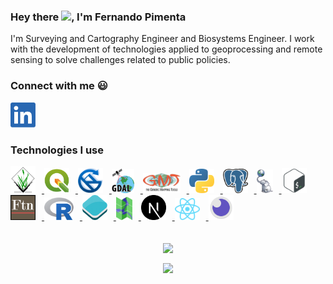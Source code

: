 ### Hey there <img src="https://media.giphy.com/media/hvRJCLFzcasrR4ia7z/giphy.gif" width="25px">, I'm Fernando Pimenta

I'm Surveying and Cartography Engineer and Biosystems Engineer. I work with the development of technologies applied to geoprocessing and remote sensing to solve challenges related to public policies.
### Connect with me :smiley:
<a href="https://www.linkedin.com/in/fernando-m-pimenta/">
  <img style="margin-right: 10px;" alt="Fernando's LinkdIn" width="40px" src="./socialnetworks/LinkedIn.png" />
</a>

<br />

### Technologies I use
<a href="https://grass.osgeo.org/">
  <img style="margin-right: 10px;" alt="GRASS GIS" width="40px" src="./technologies/grassgis.png" />
</a>
<a href="https://qgis.org">
  <img style="margin-right: 10px;" alt="QGIS" width="40px" src="./technologies/qgis.png" />
</a>
<a href="http://www.saga-gis.org/">
  <img style="margin-right: 10px;" alt="SAGA GIS" width="40px" src="./technologies/sagagis.png" />
</a>
<a href="https://gdal.org/">
  <img style="margin-right: 10px;" alt="GDAL" width="36px" src="./technologies/gdal.png" />
</a>
<a href="https://www.generic-mapping-tools.org/">
  <img style="margin-right: 10px;" alt="Generic Mapping Tools" width="60px" src="./technologies/gmt.png" />
</a>
<a href="https://www.python.org/">
  <img style="margin-right: 10px;" alt="Python" width="40px" src="./technologies/python.svg" />
</a>
<a href="https://www.postgresql.org/">
  <img style="margin-right: 10px;" alt="PostgreSQL" width="40px" src="./technologies/postgresql.svg" />
</a>
<a href="https://postgis.net/">
  <img style="margin-right: 10px;" alt="PostGIS" width="26px" src="./technologies/postgis.png" />
</a>
<a href="https://devdocs.io/bash/">
  <img style="margin-right: 10px;" alt="Bash - Bourne again Shell Script" width="40px" src="./technologies/shellscript.png" />
</a>
<a href="https://www.fortran90.org/">
  <img style="margin-right: 10px;" alt="Fortran" width="40px" src="./technologies/fortran.png" />
</a>
<a href="https://www.r-project.org/">
  <img style="margin-right: 10px;" alt="R Statistical computing" width="47px" src="./technologies/R.svg" />
</a>
<a href="https://openlayers.org/">
  <img style="margin-right: 10px;" alt="Openlayers" width="40px" src="./technologies/openlayers.png" />
</a>
<a href="https://mapserver.org/">
  <img style="margin-right: 10px;" alt="Mapserver - Open source web mapping" width="26px" src="./technologies/mapserver.png" />
</a>
<a href="https://nextjs.org/">
  <img style="margin-right: 10px;" alt="NextJS" width="40px" src="./technologies/nextjs.svg" />
</a>
<a href="https://www.linkedin.com/in/fernando-m-pimenta/">
  <img style="margin-right: 10px;" alt="ReactJS" width="40px" src="./technologies/reactjs.svg" />
</a>
<a href="https://insomnia.rest/">
  <img style="margin-right: 10px;" alt="Insomnia" width="40px" src="./technologies/insomnia.png" />
</a>
<br /> <br />

<div align="center">
  <p>
    <a href="https://github.com/pimentafm">
      <img align="center" src="https://github-readme-stats.vercel.app/api?username=pimentafm&theme=tokyonight&show_icons=true&hide_border=true" />
    </a>
  </p>

  <p>
    <a href="https://github.com/pimentafm">
      <img align="center" src="https://github-readme-stats.vercel.app/api/top-langs/?username=pimentafm&layout=compact&theme=tokyonight&hide_border=true&hide=Jupyter%20Notebook" />
    </a>
  </p>
</div>
